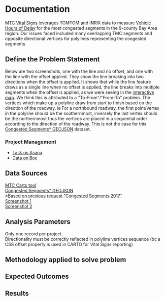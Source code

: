 # Documentation  

[MTC Vital Signs](http://www.vitalsigns.mtc.ca.gov/) leverages TOMTOM and INRIX data to measure [Vehicle Hours of Delay](http://www.vitalsigns.mtc.ca.gov/time-spent-congestion) for the most congested segments in the 9-county Bay Area region. Our issues faced included many overlapping TMC segments and opposite directional vertices for polylines representing the congested segments. 

## Define the Problem Statement  
Below are two screenshots, one with the line and no offset, and one with the line with the offset applied. They show the line breaking into two directions when the offset is applied. It shows that while the line feature draws as a single line when no offset is applied, the line breaks into multiple segments when the offset is applied, as we were seeing in the [interactive map](https://mtc.carto.com/tables/t7_merge_17/public/map). We think this is attributed to a "To-From"/"From-To" problem. The vertices which make up a polyline draw from start to finish based on the direction of the roadway. ie For a northbound roadway, the first point/vertex in the polyline should be the southernmost, inversely the last vertex should be the northernmost thus the vertices are placed in a sequential order according to the direction of the roadway. This is not the case for this [Congested Segments* GEOJSON](https://mtcdrive.box.com/s/bwurv8cxu740szbbhs0cmj0y0y6s42np) dataset.  

### Project Management  

- [Task on Asana](https://app.asana.com/0/inbox/797943099119524/856267709523291/856267709523292)  
- [Data on Box](https://mtcdrive.box.com/s/2ehfea5lx485m3h2imdltfc9tfdg5qyn)  

## Data Sources  

[MTC Carto tool](https://mtc.carto.com/tables/t7_merge_17/public/map)    
[Congested Segments* GEOJSON](https://mtcdrive.box.com/s/bwurv8cxu740szbbhs0cmj0y0y6s42np)  
[*Based on previous request "Congested Segments 2017"](https://github.com/BayAreaMetro/Data-Analysis-Projects/tree/master/congested_segments/2017)  
[Screenshot 1](https://mtcdrive.box.com/s/hil3u7yis1kdu4aek3xpgxdu071kw0ze)  
[Screenshot 2](https://mtcdrive.box.com/s/defei7gzzej9l5rorkzj70uucxd0l16j)  

## Analysis Parameters  

Only one record per project  
Directionality must be correctly reflected in polyline vertices sequence (bc a CSS offset property is used in CARTO for Vital Signs reporting)

## Methodology applied to solve problem

## Expected Outcomes

## Results

